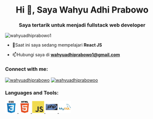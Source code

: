 <!-- Github generator readme: https://rahuldkjain.github.io/gh-profile-readme-generator/ -->
<h1 align="center">Hi 👋, Saya Wahyu Adhi Prabowo</h1>
<h3 align="center">Saya tertarik untuk menjadi fullstack web developer</h3>


<p align="left"> <img src="https://komarev.com/ghpvc/?username=wahyuadhiprabowo1&label=Profile%20views&color=0e75b6&style=flat" alt="wahyuadhiprabowo1" /> </p>

- 🌱Saat ini saya sedang mempelajari **React JS**

- 📫Hubungi saya di **wahyuadhiprabowo1@gmail.com**

<h3 align="left">Connect with me:</h3>
<p align="left">
<a href="https://linkedin.com/in/wahyuadhiprabowo" target="blank"><img align="center" src="https://raw.githubusercontent.com/rahuldkjain/github-profile-readme-generator/master/src/images/icons/Social/linked-in-alt.svg" alt="wahyuadhiprabowo" height="30" width="40" /></a>
<a href="https://instagram.com/wahyuadhiprabowoo" target="blank"><img align="center" src="https://raw.githubusercontent.com/rahuldkjain/github-profile-readme-generator/master/src/images/icons/Social/instagram.svg" alt="wahyuadhiprabowoo" height="30" width="40" /></a>
</p>

<h3 align="left">Languages and Tools:</h3>
<p align="left"> <a href="https://www.w3schools.com/css/" target="_blank" rel="noreferrer"> <img src="https://raw.githubusercontent.com/devicons/devicon/master/icons/css3/css3-original-wordmark.svg" alt="css3" width="40" height="40"/> </a> <a href="https://www.w3.org/html/" target="_blank" rel="noreferrer"> <img src="https://raw.githubusercontent.com/devicons/devicon/master/icons/html5/html5-original-wordmark.svg" alt="html5" width="40" height="40"/> </a> <a href="https://developer.mozilla.org/en-US/docs/Web/JavaScript" target="_blank" rel="noreferrer"> <img src="https://raw.githubusercontent.com/devicons/devicon/master/icons/javascript/javascript-original.svg" alt="javascript" width="40" height="40"/> </a> <a href="https://www.php.net" target="_blank" rel="noreferrer"> <img src="https://raw.githubusercontent.com/devicons/devicon/master/icons/php/php-original.svg" alt="php" width="40" height="40"/> </a> <a href="https://www.mysql.com/" target="_blank" rel="noreferrer"> <img src="https://raw.githubusercontent.com/devicons/devicon/master/icons/mysql/mysql-original-wordmark.svg" alt="mysql" width="40" height="40"/> </a> </p>

<!-- <p><img align="left" src="https://github-readme-stats.vercel.app/api/top-langs?username=wahyuadhiprabowo1&show_icons=true&locale=en&layout=compact" alt="wahyuadhiprabowo1" /></p>

<p>&nbsp;<img align="center" src="https://github-readme-stats.vercel.app/api?username=wahyuadhiprabowo1&show_icons=true&locale=en" alt="wahyuadhiprabowo1" /></p>

<p><img align="center" src="https://github-readme-streak-stats.herokuapp.com/?user=wahyuadhiprabowo1&" alt="wahyuadhiprabowo1" /></p> -->
